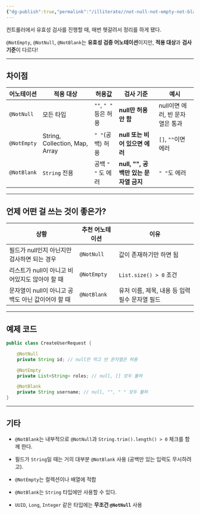 ```yaml
---
{"dg-publish":true,"permalink":"/illiterate//not-null-not-empty-not-blank/","tags":["validate"],"noteIcon":"","created":"2025-04-09T23:42:00","updated":"2025-04-10T02:44:37+09:00"}
---
```


컨트롤러에서 유효성 검사를 진행할 때, 매번 헷갈려서 정리를 하게 됐다.

`@NotEmpty`, `@NotNull`, `@NotBlank`는 **유효성 검증 어노테이션**이지만, **적용 대상**과 **검사 기준**이 다르다!

---

## 차이점

|어노테이션|적용 대상|허용값|검사 기준|예시|
|---|---|---|---|---|
|`@NotNull`|모든 타입|`""`, `" "` 등은 허용|**null만 허용 안 함**|null이면 에러, 빈 문자열은 통과|
|`@NotEmpty`|String, Collection, Map, Array|`" "`(공백) 허용|**null 또는 비어 있으면 에러**|`[]`, `""`이면 에러|
|`@NotBlank`|`String` 전용|공백 `" "` 도 에러|**null, "", 공백만 있는 문자열 금지**|`" "`도 에러|

---

## 언제 어떤 걸 쓰는 것이 좋은가?

|상황|추천 어노테이션|이유|
|---|---|---|
|필드가 null인지 아닌지만 검사하면 되는 경우|`@NotNull`|값이 존재하기만 하면 됨|
|리스트가 null이 아니고 비어있지도 않아야 할 때|`@NotEmpty`|`List.size() > 0` 조건|
|문자열이 null이 아니고 공백도 아닌 값이어야 할 때|`@NotBlank`|유저 이름, 제목, 내용 등 입력 필수 문자열 필드|

---

## 예제 코드

```java
public class CreateUserRequest {

    @NotNull
    private String id; // null만 막고 빈 문자열은 허용

    @NotEmpty
    private List<String> roles; // null, [] 모두 불허

    @NotBlank
    private String username; // null, "", " " 모두 불허
}
```

---

## 기타

- `@NotBlank`는 내부적으로 `@NotNull`과 `String.trim().length() > 0` 체크를 함께 한다.
    
- 필드가 `String`일 때는 거의 대부분 `@NotBlank` 사용 (공백만 있는 입력도 무시하려고).
    
- `@NotEmpty`는 컬렉션이나 배열에 적합
    
- `@NotBlank`는 `String` 타입에만 사용할 수 있다.
    
- `UUID`, `Long`, `Integer` 같은 타입에는 **무조건 `@NotNull`** 사용
